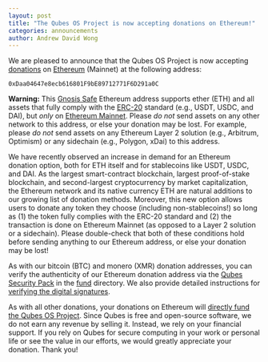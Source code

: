 ```yaml
---
layout: post
title: "The Qubes OS Project is now accepting donations on Ethereum!"
categories: announcements
author: Andrew David Wong
---
```


We are pleased to announce that the Qubes OS Project is now accepting [donations](/donate/) on [Ethereum](https://ethereum.org/) (Mainnet) at the following address:

```
0xDaa04647e8ecb616801F9bE89712771F6D291a0C
```

<div class="alert alert-danger" role="alert">
  <i class="fa fa-exclamation-triangle"></i>
  <b>Warning:</b> This <a href="https://gnosis-safe.io/">Gnosis Safe</a> Ethereum address supports ether (ETH) and all assets that fully comply with the <a href="https://ethereum.org/en/developers/docs/standards/tokens/erc-20/">ERC-20</a> standard (e.g., USDT, USDC, and DAI), but <em>only</em> on <a href="https://ethereum.org/en/developers/docs/networks/#ethereum-mainnet">Ethereum Mainnet</a>. Please <em>do not</em> send assets on any other network to this address, or else your donation may be lost. For example, please <em>do not</em> send assets on any Ethereum Layer 2 solution (e.g., Arbitrum, Optimism) or any sidechain (e.g., Polygon, xDai) to this address.
</div>

We have recently observed an increase in demand for an Ethereum donation option, both for ETH itself and for stablecoins like USDT, USDC, and DAI. As the largest smart-contract blockchain, largest proof-of-stake blockchain, and second-largest cryptocurrency by market capitalization, the Ethereum network and its native currency ETH are natural additions to our growing list of donation methods. Moreover, this new option allows users to donate any token they choose (including non-stablecoins!) so long as (1) the token fully complies with the ERC-20 standard and (2) the transaction is done on Ethereum Mainnet (as opposed to a Layer 2 solution or a sidechain). Please double-check that both of these conditions hold before sending anything to our Ethereum address, or else your donation may be lost!

As with our bitcoin (BTC) and monero (XMR) donation addresses, you can verify the authenticity of our Ethereum donation address via the [Qubes Security Pack](https://qubes-doc-rst.readthedocs.io/en/latest/project-security/security-pack.html) in the [fund](https://github.com/QubesOS/qubes-secpack/tree/master/fund) directory. We also provide detailed instructions for [verifying the digital signatures](https://qubes-doc-rst.readthedocs.io/en/latest/project-security/security-pack.html#how-to-obtain-and-authenticate).

As with all other donations, your donations on Ethereum will [directly fund the Qubes OS Project](/donate/#how-is-my-donation-used). Since Qubes is free and open-source software, we do not earn any revenue by selling it. Instead, we rely on your financial support. If you rely on Qubes for secure computing in your work or personal life or see the value in our efforts, we would greatly appreciate your donation. Thank you!
